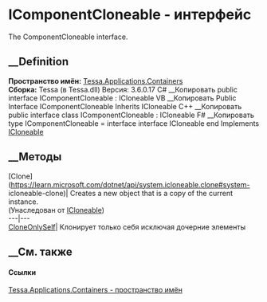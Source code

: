 # IComponentCloneable - интерфейс
The ComponentCloneable interface.
## __Definition
 **Пространство имён:**
[Tessa.Applications.Containers](N_Tessa_Applications_Containers.htm)  
 **Сборка:** Tessa (в Tessa.dll) Версия: 3.6.0.17
C# __Копировать
     public interface IComponentCloneable : ICloneable
VB __Копировать
     Public Interface IComponentCloneable
    	Inherits ICloneable
C++ __Копировать
     public interface class IComponentCloneable : ICloneable
F# __Копировать
     type IComponentCloneable = 
        interface
            interface ICloneable
        end
Implements
    [ICloneable](https://learn.microsoft.com/dotnet/api/system.icloneable)
##  __Методы
[Clone](https://learn.microsoft.com/dotnet/api/system.icloneable.clone#system-
icloneable-clone)| Creates a new object that is a copy of the current
instance.  
(Унаследован от
[ICloneable](https://learn.microsoft.com/dotnet/api/system.icloneable))  
---|---  
[CloneOnlySelf](M_Tessa_Applications_Containers_IComponentCloneable_CloneOnlySelf.htm)|
Клонирует только себя исключая дочерние элементы  
## __См. также
#### Ссылки
[Tessa.Applications.Containers - пространство
имён](N_Tessa_Applications_Containers.htm)
